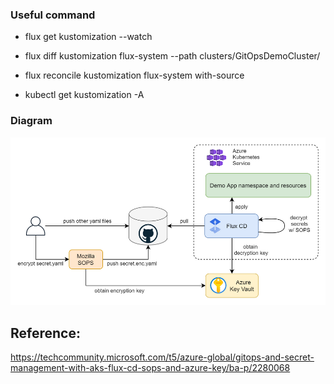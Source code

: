 ### Useful command

* flux get kustomization --watch

* flux diff kustomization flux-system --path clusters/GitOpsDemoCluster/

* flux reconcile kustomization flux-system with-source

* kubectl get kustomization -A

### Diagram

![Aks GitOps with Flux](aks-gitops.png)

## Reference:
https://techcommunity.microsoft.com/t5/azure-global/gitops-and-secret-management-with-aks-flux-cd-sops-and-azure-key/ba-p/2280068